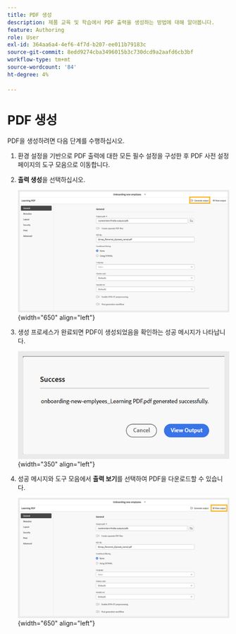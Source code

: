 ```yaml
---
title: PDF 생성
description: 제품 교육 및 학습에서 PDF 출력을 생성하는 방법에 대해 알아봅니다.
feature: Authoring
role: User
exl-id: 364aa6a4-4ef6-4f7d-b207-ee011b79183c
source-git-commit: 8edd9274cba3496015b3c730dcd9a2aafd6cb3bf
workflow-type: tm+mt
source-wordcount: '84'
ht-degree: 4%

---
```


# PDF 생성

PDF을 생성하려면 다음 단계를 수행하십시오.

1. 환경 설정을 기반으로 PDF 출력에 대한 모든 필수 설정을 구성한 후 PDF 사전 설정 페이지의 도구 모음으로 이동합니다.
1. **출력 생성**&#x200B;을 선택하십시오.

   ![](assets/generate-output-pdf.png){width="650" align="left"}

1. 생성 프로세스가 완료되면 PDF이 생성되었음을 확인하는 성공 메시지가 나타납니다.

   ![](assets/learning-pdf-generated.png){width="350" align="left"}

1. 성공 메시지와 도구 모음에서 **출력 보기**&#x200B;를 선택하여 PDF을 다운로드할 수 있습니다.

   ![](assets/view-output.png){width="650" align="left"}
